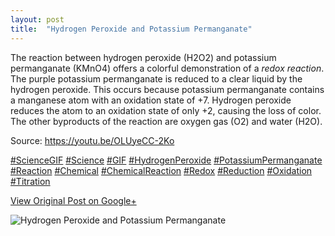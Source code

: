 ```yaml
---
layout: post
title:  "Hydrogen Peroxide and Potassium Permanganate"
---
```


The reaction between hydrogen peroxide (H2O2) and potassium permanganate
(KMnO4) offers a colorful demonstration of a _redox reaction_. The purple
potassium permanganate is reduced to a clear liquid by the hydrogen peroxide.
This occurs because potassium permanganate contains a manganese atom with an
oxidation state of +7. Hydrogen peroxide reduces the atom to an oxidation
state of only +2, causing the loss of color. The other byproducts of the
reaction are oxygen gas (O2) and water (H2O).  
  
Source: <https://youtu.be/OLUyeCC-2Ko>  
  
[#ScienceGIF](https://plus.google.com/s/%23ScienceGIF/posts)
[#Science](https://plus.google.com/s/%23Science/posts)
[#GIF](https://plus.google.com/s/%23GIF/posts)
[#HydrogenPeroxide](https://plus.google.com/s/%23HydrogenPeroxide/posts)
[#PotassiumPermanganate](https://plus.google.com/s/%23PotassiumPermanganate/posts)
[#Reaction](https://plus.google.com/s/%23Reaction/posts)
[#Chemical](https://plus.google.com/s/%23Chemical/posts)
[#ChemicalReaction](https://plus.google.com/s/%23ChemicalReaction/posts)
[#Redox](https://plus.google.com/s/%23Redox/posts)
[#Reduction](https://plus.google.com/s/%23Reduction/posts)
[#Oxidation](https://plus.google.com/s/%23Oxidation/posts)
[#Titration](https://plus.google.com/s/%23Titration/posts)

[View Original Post on Google+](https://plus.google.com/+ColinSullender/posts/8xZP21BH37h)

![Hydrogen Peroxide and Potassium Permanganate](/assets/img/2016-03-14-Hydrogen-Peroxide-and-Potassium-Permanganate.gif)
